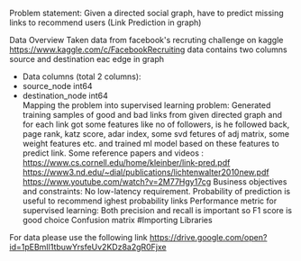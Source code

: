 Problem statement:
Given a directed social graph, have to predict missing links to recommend users (Link Prediction in graph)

Data Overview
Taken data from facebook's recruting challenge on kaggle https://www.kaggle.com/c/FacebookRecruiting
data contains two columns source and destination eac edge in graph

- Data columns (total 2 columns):  
- source_node         int64  
- destination_node    int64  
Mapping the problem into supervised learning problem:
Generated training samples of good and bad links from given directed graph and for each link got some features like no of followers, is he followed back, page rank, katz score, adar index, some svd fetures of adj matrix, some weight features etc. and trained ml model based on these features to predict link.
Some reference papers and videos :
https://www.cs.cornell.edu/home/kleinber/link-pred.pdf
https://www3.nd.edu/~dial/publications/lichtenwalter2010new.pdf
https://www.youtube.com/watch?v=2M77Hgy17cg
Business objectives and constraints:
No low-latency requirement.
Probability of prediction is useful to recommend ighest probability links
Performance metric for supervised learning:
Both precision and recall is important so F1 score is good choice
Confusion matrix
#Importing Libraries

For  data please use the following link
https://drive.google.com/open?id=1pEBmIl1tbuwYrsfeUv2KDz8a2gR0Fjxe

